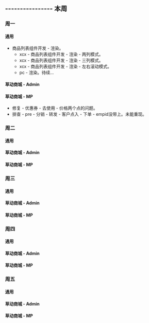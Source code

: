 ## ---------------- 本周

### 周一
#### 通用
* 商品列表组件开发 - 渲染。
  - xcx - 商品列表组件开发 - 渲染 - 两列模式。
  - xcx - 商品列表组件开发 - 渲染 - 三列模式。
  - xcx - 商品列表组件开发 - 渲染 - 左右滚动模式。
  - pc - 渲染。待续...
#### 草动商城 - Admin
#### 草动商城 - MP
* 修复 - 优惠券 - 去使用 - 价格两个点的问题。
* 排查 - pre - 分销 - 转发 - 客户点入 - 下单 - empid没带上。未能重现。

### 周二
#### 通用
#### 草动商城 - Admin
#### 草动商城 - MP

### 周三
#### 通用
#### 草动商城 - Admin
#### 草动商城 - MP

### 周四
#### 通用
#### 草动商城 - Admin
#### 草动商城 - MP

### 周五
#### 通用
#### 草动商城 - Admin
#### 草动商城 - MP

